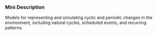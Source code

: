 ### Mini Description

Models for representing and simulating cyclic and periodic changes in the environment, including natural cycles, scheduled events, and recurring patterns.
